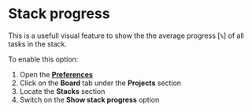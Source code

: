 # Stack progress

This is a usefull visual feature to show the the average progress [`%`] of all tasks in the stack.

To enable this option:

1. Open the [**Preferences**](../general/open-preferences.md)
2. Click on the **Board** tab under the **Projects** section
3. Locate the **Stacks** section
4. Switch on the **Show stack progress** option